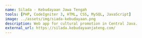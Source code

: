 ```yaml
---
name: Silada - Kebudayaan Jawa Tengah
tools: [PHP, CodeIgniter 3, HTML, CSS, MySQL, JavaScript]
image: ../assets/img/siada-kebudayaan.png
description: Web app for cultural promotion in Central Java. 
external_url: https://silada.kebudayaanjateng.com/
---
```


